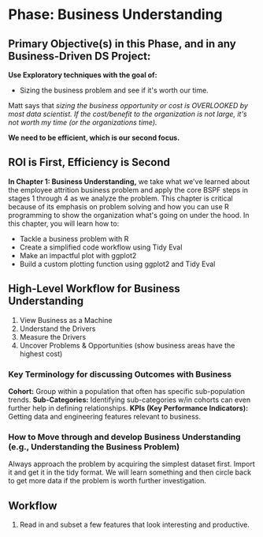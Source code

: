 # Phase: Business Understanding

## Primary Objective(s) in this Phase, and in any Business-Driven DS Project: 

**Use Exploratory techniques with the goal of:**

* Sizing the business problem and see if it's worth our time.

Matt says that *sizing the business opportunity or cost is OVERLOOKED by most data scientist. If the cost/benefit to the organization is not large, it's not worth my time (or the organizations time).*

**We need to be efficient, which is our second focus.**

## ROI is First, Efficiency is Second

**In Chapter 1: Business Understanding,** we take what we've learned about the employee attrition business problem and apply the core BSPF steps in stages 1 through 4 as we analyze the problem. This chapter is critical because of its emphasis on problem solving and how you can use R programming to show the organization what's going on under the hood. In this chapter, you will learn how to:

* Tackle a business problem with R
* Create a simplified code workflow using Tidy Eval
* Make an impactful plot with ggplot2
* Build a custom plotting function using ggplot2 and Tidy Eval

## High-Level Workflow for Business Understanding

1. View Business as a Machine
2. Understand the Drivers
3. Measure the Drivers
4. Uncover Problems & Opportunities (show business areas have the highest cost)

### Key Terminology for discussing Outcomes with Business
**Cohort:** Group within a population that often has specific sub-population trends.
**Sub-Categories:** Identifying sub-categories w/in cohorts can even further help in defining relationships.
**KPIs (Key Performance Indicators):** Getting data and engineering features relevant to business.


### How to Move through and develop Business Understanding (e.g., Understanding the Business Problem)

Always approach the problem by acquiring the simplest dataset first. Import it and get it in the tidy format.
We will learn something and then circle back to get more data if the problem is worth further investigation.

## Workflow

1. Read in and subset a few features that look interesting and productive.
